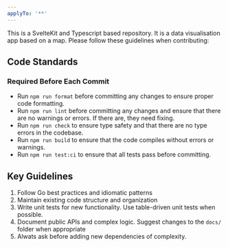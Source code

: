 ```yaml
---
applyTo: '**'
---
```


This is a SvelteKit and Typescript based repository. It is a data visualisation app based on a map. Please follow these guidelines when contributing:

## Code Standards

### Required Before Each Commit
- Run `npm run format` before committing any changes to ensure proper code formatting.
- Run `npm run lint` before committing any changes and ensure that there are no warnings or errors. If there are, they need fixing.
- Run `npm run check` to ensure type safety and that there are no type errors in the codebase.
- Run `npm run build` to ensure that the code compiles without errors or warnings.
- Run `npm run test:ci` to ensure that all tests pass before committing.

## Key Guidelines
1. Follow Go best practices and idiomatic patterns
2. Maintain existing code structure and organization
4. Write unit tests for new functionality. Use table-driven unit tests when possible.
5. Document public APIs and complex logic. Suggest changes to the `docs/` folder when appropriate
6. Alwats ask before adding new dependencies of complexity.